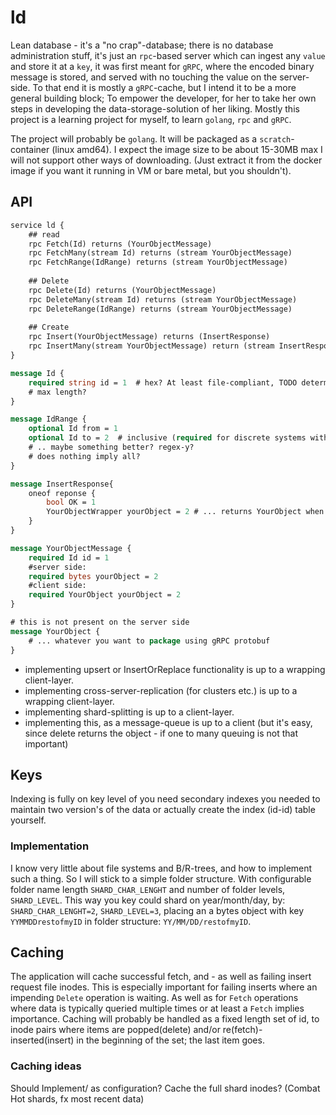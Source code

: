 # ld
Lean database - it's a "no crap"-database; there is no database administration stuff, it's just an `rpc`-based server 
which can ingest any `value` and store it at a `key`, it was first meant for `gRPC`, where the encoded binary message 
is stored, and served with no touching the value on the server-side. To that end it is mostly a `gRPC`-cache, 
but I intend it to be a more general building block;
To empower the developer, for her to take her own steps in developing the data-storage-solution of her liking. 
Mostly this project is a learning project for myself, to learn `golang`, `rpc` and `gRPC`.

The project will probably be `golang`. It will be packaged as a `scratch`-container (linux amd64). I expect the image size to be about 15-30MB max
I will not support other ways of downloading.  (Just extract it from the docker image if you want it running in VM or bare metal,  but you shouldn't).

## API

```proto
service ld {
    ## read
    rpc Fetch(Id) returns (YourObjectMessage) 
    rpc FetchMany(stream Id) returns (stream YourObjectMessage) 
    rpc FetchRange(IdRange) returns (stream YourObjectMessage)
    
    ## Delete 
    rpc Delete(Id) returns (YourObjectMessage) 
    rpc DeleteMany(stream Id) returns (stream YourObjectMessage) 
    rpc DeleteRange(IdRange) returns (stream YourObjectMessage)
    
    ## Create
    rpc Insert(YourObjectMessage) returns (InsertResponse)
    rpc InsertMany(stream YourObjectMessage) return (stream InsertResponse)  
}

message Id {
    required string id = 1  # hex? At least file-compliant, TODO determine compliance
    # max length?
}

message IdRange {
    optional Id from = 1   
    optional Id to = 2  # inclusive (required for discrete systems with discrete queries)
    # .. maybe something better? regex-y? 
    # does nothing imply all?
}

message InsertResponse{
    oneof reponse {
        bool OK = 1
        YourObjectWrapper yourObject = 2 # ... returns YourObject when it fails (ID is already taken)
    }
}

message YourObjectMessage {
    required Id id = 1
    #server side:
    required bytes yourObject = 2
    #client side:
    required YourObject yourObject = 2
}

# this is not present on the server side
message YourObject {
    # ... whatever you want to package using gRPC protobuf 
}
```
- implementing upsert or InsertOrReplace functionality is up to a wrapping client-layer.
- implementing cross-server-replication (for clusters etc.) is up to a wrapping client-layer.
- implementing shard-splitting is up to a client-layer.
- implementing this, as a message-queue is up to a client (but it's easy, since delete returns the object - if one to many queuing is not that important)

## Keys
Indexing is fully on key level of you need secondary indexes you needed to maintain two version's of the data or actually create the index (id-id) table yourself.

### Implementation
I know very little about file systems and B/R-trees, and how to implement such a thing.  So I will stick to a simple folder structure.
 With configurable folder name length `SHARD_CHAR_LENGHT`
 and number of folder levels, `SHARD_LEVEL`.
This way you key could shard on year/month/day, by:
`SHARD_CHAR_LENGHT=2`, `SHARD_LEVEL=3`, placing an
a bytes object  with key `YYMMDDrestofmyID` in folder structure:
`YY/MM/DD/restofmyID`.

## Caching
The application will cache successful fetch, and - as well as failing
 insert request file inodes.
This is especially important for failing inserts where an impending `Delete` operation is waiting.
As well as for `Fetch` operations where data is typically queried multiple times or at least a `Fetch` implies importance.
Caching will probably be handled as a fixed length set of id, to inode pairs where items are popped(delete) and/or re(fetch)-inserted(insert) in the beginning of the set; the last item goes.

### Caching ideas
Should Implement/ as configuration? Cache the full shard inodes? (Combat Hot shards, fx most recent data)

